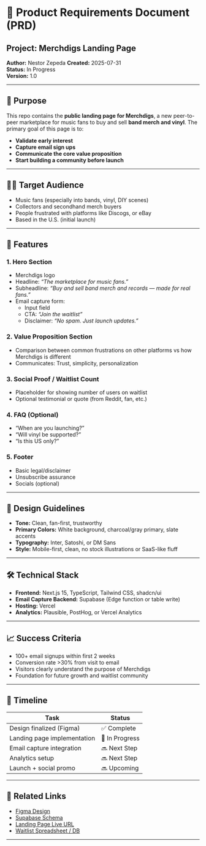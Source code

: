 # 📄 Product Requirements Document (PRD)

## Project: Merchdigs Landing Page

**Author:** Nestor Zepeda
**Created:** 2025-07-31  
**Status:** In Progress  
**Version:** 1.0

---

## 🎯 Purpose

This repo contains the **public landing page for Merchdigs**, a new peer-to-peer marketplace for music fans to buy and sell **band merch and vinyl**. The primary goal of this page is to:

- **Validate early interest**
- **Capture email sign ups**
- **Communicate the core value proposition**
- **Start building a community before launch**

---

## 🧑‍🎤 Target Audience

- Music fans (especially into bands, vinyl, DIY scenes)
- Collectors and secondhand merch buyers
- People frustrated with platforms like Discogs, or eBay
- Based in the U.S. (initial launch)

---

## 🧩 Features

### 1. **Hero Section**

- Merchdigs logo
- Headline: _“The marketplace for music fans.”_
- Subheadline: _“Buy and sell band merch and records — made for real fans.”_
- Email capture form:
  - Input field
  - CTA: _“Join the waitlist”_
  - Disclaimer: _“No spam. Just launch updates.”_

### 2. **Value Proposition Section**

- Comparison between common frustrations on other platforms vs how Merchdigs is different
- Communicates: Trust, simplicity, personalization

### 3. **Social Proof / Waitlist Count**

- Placeholder for showing number of users on waitlist
- Optional testimonial or quote (from Reddit, fan, etc.)

### 4. **FAQ (Optional)**

- “When are you launching?”
- “Will vinyl be supported?”
- “Is this US only?”

### 5. **Footer**

- Basic legal/disclaimer
- Unsubscribe assurance
- Socials (optional)

---

## 🎨 Design Guidelines

- **Tone:** Clean, fan-first, trustworthy
- **Primary Colors:** White background, charcoal/gray primary, slate accents
- **Typography:** Inter, Satoshi, or DM Sans
- **Style:** Mobile-first, clean, no stock illustrations or SaaS-like fluff

---

## 🛠️ Technical Stack

- **Frontend:** Next.js 15, TypeScript, Tailwind CSS, shadcn/ui
- **Email Capture Backend:** Supabase (Edge function or table write)
- **Hosting:** Vercel
- **Analytics:** Plausible, PostHog, or Vercel Analytics

---

## 📈 Success Criteria

- 100+ email signups within first 2 weeks
- Conversion rate >30% from visit to email
- Visitors clearly understand the purpose of Merchdigs
- Foundation for future growth and waitlist community

---

## 📅 Timeline

| Task                        | Status         |
| --------------------------- | -------------- |
| Design finalized (Figma)    | ✅ Complete    |
| Landing page implementation | 🚧 In Progress |
| Email capture integration   | 🔜 Next Step   |
| Analytics setup             | 🔜 Next Step   |
| Launch + social promo       | 🔜 Upcoming    |

---

## 🔗 Related Links

- [Figma Design](#)
- [Supabase Schema](#)
- [Landing Page Live URL](#)
- [Waitlist Spreadsheet / DB](#)

---
